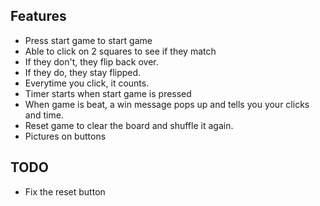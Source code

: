 ## Features
- Press start game to start game
- Able to click on 2 squares to see if they match
- If they don't, they flip back over.
- If they do, they stay flipped.
- Everytime you click, it counts.
- Timer starts when start game is pressed
- When game is beat, a win message pops up and tells you your clicks and time.
- Reset game to clear the board and shuffle it again.
- Pictures on buttons

## TODO
- Fix the reset button

